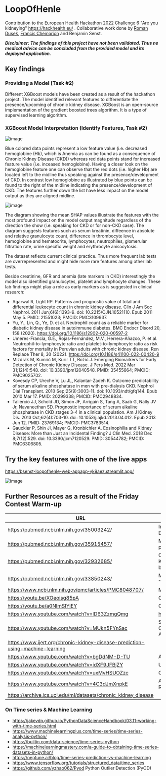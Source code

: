 # LoopOfHenle

Contribution to the European Health Hackathon 2022 Challenge 6 "Are you kidneying" https://hackhealth.eu/ . Collaborative work done by [Roman Dusek](roman-dusek
), [Francis Chemorion](https://github.com/kchemorion) and Benjamin Senst.

***Disclaimer: The findings of this project have not been validated. Thus no medical advice can be concluded from the provided model and its deployed application.***

## Key findings

### Providing a Model (Task #2)

Different XGBoost models have been created as a result of the hackathon project. The model identified relevant features to differentiate the presence/upcoming of chronic kidney disease. XGBoost is an open-source implementation of the gradient boosted trees algorithm. It is a type of supervised learning algorithm.

### XGBoost Model Interpretation (Identify Features, Task #2)

![image](https://user-images.githubusercontent.com/8211411/204102327-f222d19e-b6aa-4c99-8eb0-770912e9a600.png)

Blue colored data points represent a low feature value (i.e. decreased hemoglobine (Hb), which is Anemia as can be found as a consequence of Chronic Kidney Disease (CKD)) whereas red data points stand for increased feature value (i.e. inceased hemoglobine). Having a closer look on the hemoglobine feature one can observe that the red dots (i.e. higher Hb) are located left to the midline thus speaking against the presence/development of CKD. In contrast low hemoglobine as illustrated by blue points can be found to the right of the midline indicating the presence/development of CKD. The features further down the list have less impact on the model output as they are aligned midline.

![image](https://user-images.githubusercontent.com/8211411/204102346-a140b188-1197-449e-8b91-73e1b116065e.png)

The diagram showing the mean SHAP values illustrate the features with the most profound impact on the model output magnitude regardless of the direction the show (i.e. speaking for CKD or for non-CKD case). The diagram suggests features such as serum kreatinin, diffeence in absolute and relative granulocyte count, difference in thrombocyte level, hemoglobine and hematocrite, lymphocytes, neutrophiles, glomerular filtration rate, urine specific weight and erythrocyte anisocytosis.

The dataset reflects current clinical practice. Thus more frequent lab tests are overrepresented and might hide more rare features among other lab tests.

Beside creatinine, GFR and anemia (late markers in CKD) interestingly the model also identified granulocytes, platelet and lymphocyte changes. These lab findings might play a role as early markers as is suggested in clinical research:

* Agarwal R, Light RP. Patterns and prognostic value of total and differential leukocyte count in chronic kidney disease. Clin J Am Soc Nephrol. 2011 Jun;6(6):1393-9. doi: 10.2215/CJN.10521110. Epub 2011 May 5. PMID: 21551023; PMCID: PMC3109937.
* Yu, Y., Lin, Q., Ye, D. et al. Neutrophil count as a reliable marker for diabetic kidney disease in autoimmune diabetes. BMC Endocr Disord 20, 158 (2020). https://doi.org/10.1186/s12902-020-00597-2
* Umeres-Francia, G.E., Rojas-Fernández, M.V., Herrera-Añazco, P. et al. Neutrophil-to-lymphocyte ratio and platelet-to-lymphocyte ratio as risk factors for mortality in Peruvian adults with chronic kidney disease. Ren Replace Ther 8, 30 (2022). https://doi.org/10.1186/s41100-022-00420-9
* Mizdrak M, Kumrić M, Kurir TT, Božić J. Emerging Biomarkers for Early Detection of Chronic Kidney Disease. J Pers Med. 2022 Mar 31;12(4):548. doi: 10.3390/jpm12040548. PMID: 35455664; PMCID: PMC9025702.
* Kovesdy CP, Ureche V, Lu JL, Kalantar-Zadeh K. Outcome predictability of serum alkaline phosphatase in men with pre-dialysis CKD. Nephrol Dial Transplant. 2010 Sep;25(9):3003-11. doi: 10.1093/ndt/gfq144. Epub 2010 Mar 17. PMID: 20299338; PMCID: PMC2948834.
* Taliercio JJ, Schold JD, Simon JF, Arrigain S, Tang A, Saab G, Nally JV Jr, Navaneethan SD. Prognostic importance of serum alkaline phosphatase in CKD stages 3-4 in a clinical population. Am J Kidney Dis. 2013 Oct;62(4):703-10. doi: 10.1053/j.ajkd.2013.04.012. Epub 2013 Jun 12. PMID: 23769134; PMCID: PMC3783514.
* Gauckler P, Shin JI, Mayer G, Kronbichler A. Eosinophilia and Kidney Disease: More than Just an Incidental Finding? J Clin Med. 2018 Dec 8;7(12):529. doi: 10.3390/jcm7120529. PMID: 30544782; PMCID: PMC6306805.

## Try the key features with one of the live apps

https://bsenst-loopofhenle-web-appapp-yk9aez.streamlit.app/

![image](https://user-images.githubusercontent.com/8211411/204124133-48d2426b-3f1a-4c50-8ac6-7207b4c9f585.png)

## Further Resources as a result of the Friday Contest Warm-up

|URL|Description|
|---|---|
| https://pubmed.ncbi.nlm.nih.gov/35003242/ | Implementation of Machine Learning Models for the Prevention of Kidney Diseases (CKD) or Their Derivatives |
| https://pubmed.ncbi.nlm.nih.gov/35915457/ | Machine learning algorithms' accuracy in predicting kidney disease progression: a systematic review and meta-analysis | 
| https://pubmed.ncbi.nlm.nih.gov/32932685/ | Optimized Identification of Advanced Chronic Kidney Disease and Absence of Kidney Disease by Combining Different Electronic Health Data Resources and by Applying Machine Learning Strategies |
| https://pubmed.ncbi.nlm.nih.gov/33850243/ | Medical records-based chronic kidney disease phenotype for clinical care and "big data" observational and genetic studies | https://pubmed.ncbi.nlm.nih.gov/32424281/ | Integrated multi-omics approaches to improve classification of chronic kidney disease | 
| https://www.ncbi.nlm.nih.gov/pmc/articles/PMC8048707/ | Machine learning, the kidney, and genotype-phenotype analysis |
| https://youtu.be/XOeoisg85pA | Chronic Kidney Disease Prediction using Machine learning |
| https://youtu.be/a0NlmSIYiEY | Chronic Kidney Disease prediction using Machine Learning |
| https://www.youtube.com/watch?v=lD63ZzmgQmg | https://github.com/pg815/Kidney_Cancer_Prediction_Using_Machine_Learning |
| https://www.youtube.com/watch?v=MUkn5FYnSac | Survey on Prediction of Chronic Kidney Disease Using Data Mining Classification Techniques and Feature Selection.International Conference on Advances in Computer Science, Engineering and Technology – ICACSET’18 |
| https://www.ijert.org/chronic-kidney-disease-prediction-using-machine-learning |
| https://www.youtube.com/watch?v=bgDdNM-D-TU | A Machine Learning Methodology for Diagnosing Chronic Kidney Disease | Python IEEE Project |
| https://www.youtube.com/watch?v=idXF9JFBjZY | Using machine learning for the early prediction of chronic kidney disease |
| https://www.youtube.com/watch?v=uxMvHSUOZzc | Chronic Kidney Disease Prediction Using Python & Machine Learning |
| https://www.youtube.com/watch?v=4C3dJmXnpkE | A Machine Learning Methodology for Diagnosing Chronic Kidney Disease: A Review |
| https://archive.ics.uci.edu/ml/datasets/chronic_kidney_disease |

### On Time series & Machine Learning

* https://jakevdp.github.io/PythonDataScienceHandbook/03.11-working-with-time-series.html
* https://www.machinelearningplus.com/time-series/time-series-analysis-python/
* https://builtin.com/data-science/time-series-python
* https://machinelearningmastery.com/a-guide-to-obtaining-time-series-datasets-in-python/
* https://neptune.ai/blog/time-series-prediction-vs-machine-learning
* https://www.tensorflow.org/tutorials/structured_data/time_series
* https://github.com/yzhao062/Pyod Python Outlier Detection (PyOD)
